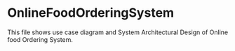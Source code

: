 # OnlineFoodOrderingSystem
This file shows use case diagram and System Architectural Design of Online food Ordering System.
